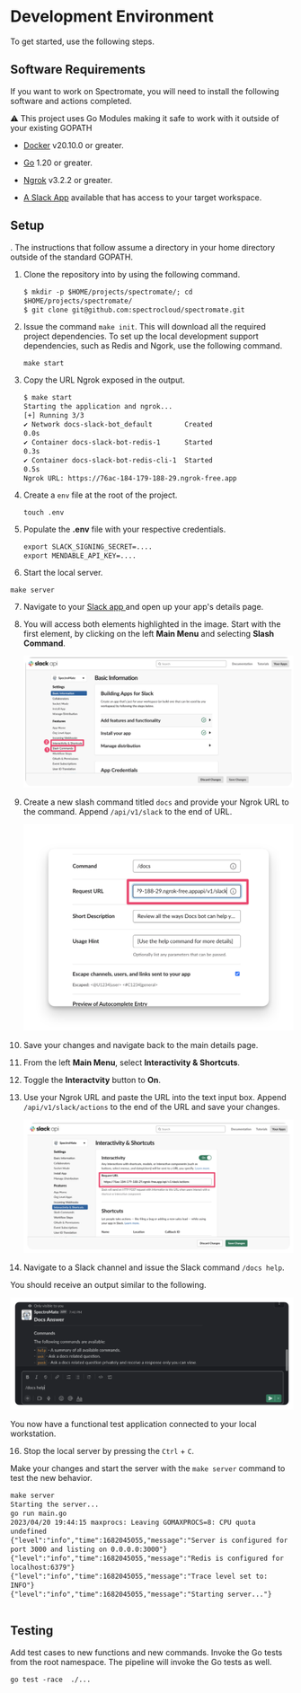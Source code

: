 # Development Environment

To get started, use the following steps.

## Software Requirements


If you want to work on Spectromate, you will need to install the following software and actions completed.

:warning: This project uses Go Modules making it safe to work with it outside of your existing GOPATH


* [Docker](https://docs.docker.com/get-docker/) v20.10.0 or greater.

* [Go](https://golang.org/doc/install) 1.20 or greater.

* [Ngrok](https://ngrok.com/download) v3.2.2 or greater.

* [A Slack App](https://api.slack.com/apps) available that has access to your target workspace.

## Setup
. The instructions that follow assume a directory in your home directory outside of the standard GOPATH.

1. Clone the repository into by using the following command.

    ```shell
    $ mkdir -p $HOME/projects/spectromate/; cd $HOME/projects/spectromate/
    $ git clone git@github.com:spectrocloud/spectromate.git
    ```

2. Issue the command `make init`. This will download all the required project dependencies.
To set up the local development support dependencies, such as Redis and Ngork, use the following command.

    ```shell
    make start
    ```

3. Copy the URL Ngrok exposed in the output. 

    ```shell
    $ make start
    Starting the application and ngrok...
    [+] Running 3/3
    ✔ Network docs-slack-bot_default        Created                                                                                                                                                       0.0s
    ✔ Container docs-slack-bot-redis-1      Started                                                                                                                                                       0.3s
    ✔ Container docs-slack-bot-redis-cli-1  Started                                                                                                                                                       0.5s
    Ngrok URL: https://76ac-184-179-188-29.ngrok-free.app
    ```

4. Create a `env` file at the root of the project.

    ```shell
    touch .env
    ```

5. Populate the **.env** file with your respective credentials.

    ```shell
    export SLACK_SIGNING_SECRET=....
    export MENDABLE_API_KEY=....
    ```

6.  Start the local server.

```shell
make server
```

7. Navigate to your [Slack app ](https://api.slack.com/apps) and open up your app's details page. 


8. You will access both elements highlighted in the image. Start with the first element, by clicking on the left **Main Menu** and selecting **Slash Command**.

    ![A view of the slack app details view](../static/images/slack_app_main_view.png)

9. Create a new slash command titled `docs` and provide your Ngrok URL to the command. Append `/api/v1/slack` to the end of URL.

    ![View of the Slack slash command page](../static/images/slack_slash_command.png)

10. Save your changes and navigate back to the main details page.


12. From the left **Main Menu**, select **Interactivity & Shortcuts**.

13. Toggle the **Interactvity** button to **On**. 

14. Use your Ngrok URL and paste the URL into the text input box. Append `/api/v1/slack/actions` to the end of the URL and save your changes.

    ![View of the interactivity options view](../static/images/slack_interactivity_view.png)

15. Navigate to a Slack channel and issue the Slack command `/docs help`.


You should receive an output similar to the following.

![View of the Slack command in use](../static/images/slack_command_issued.png)

You now have a functional test application connected to your local workstation. 

16. Stop the local server by pressing the `Ctrl` + `C`.


Make your changes and start the server with the `make server` command to test the new behavior. 

```shell
make server
Starting the server...
go run main.go
2023/04/20 19:44:15 maxprocs: Leaving GOMAXPROCS=8: CPU quota undefined
{"level":"info","time":1682045055,"message":"Server is configured for port 3000 and listing on 0.0.0.0:3000"}
{"level":"info","time":1682045055,"message":"Redis is configured for localhost:6379"}
{"level":"info","time":1682045055,"message":"Trace level set to: INFO"}
{"level":"info","time":1682045055,"message":"Starting server..."}


```


## Testing

Add test cases to new functions and new commands. Invoke the Go tests from the root namespace. The pipeline will invoke the Go tests as well.
```shell
go test -race  ./...
```